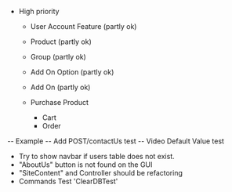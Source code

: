 - High priority
    - User Account Feature (partly ok)
    - Product (partly ok)
    - Group (partly ok)
 
 
   - Add On Option (partly ok)
   - Add On (partly ok)
  
 
   - Purchase Product 
        - Cart
        - Order



 -- Example
 -- Add POST/contactUs test
 -- Video Default Value test



- Try to show navbar if users table does not exist.
- "AboutUs" button is not found on the GUI
- "SiteContent" and Controller should be refactoring
- Commands Test 'ClearDBTest'